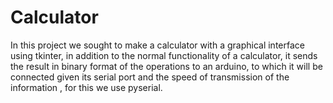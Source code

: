 # Calculator

In this project we sought to make a calculator with a graphical interface using tkinter, in addition to the normal functionality of a calculator, it sends the result in binary format of the operations to an arduino, to which it will be connected given its serial port and the speed of transmission of the information , for this we use pyserial.
